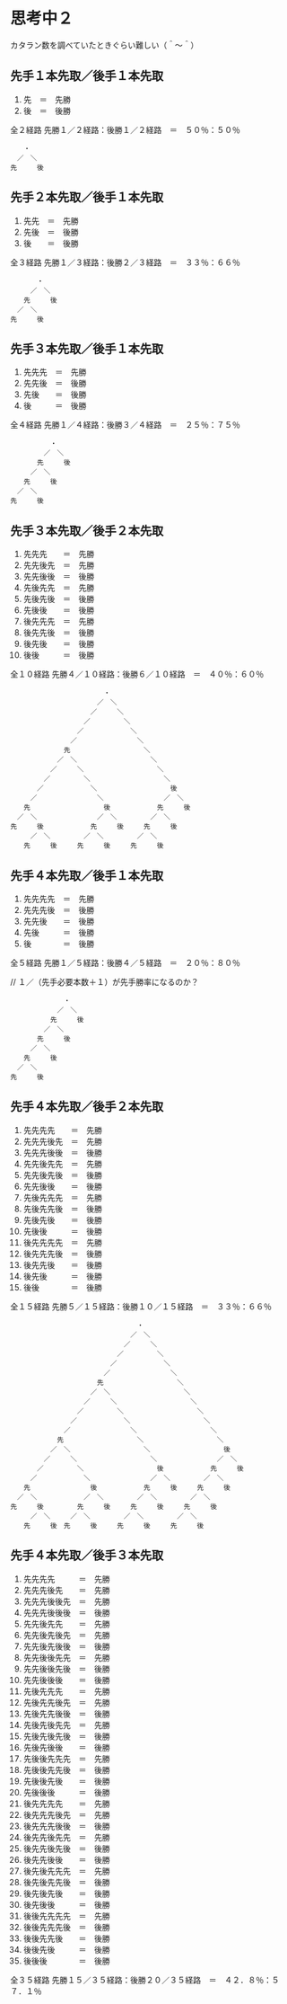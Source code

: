 # 思考中２

カタラン数を調べていたときぐらい難しい（＾～＾）  


## 先手１本先取／後手１本先取

1. 先　＝　先勝
2. 後　＝　後勝

全２経路
先勝１／２経路：後勝１／２経路　＝　５０％：５０％

```
　　・
　／　＼
先　　　後
```


## 先手２本先取／後手１本先取

1. 先先　＝　先勝
2. 先後　＝　後勝
3. 後　　＝　後勝

全３経路
先勝１／３経路：後勝２／３経路　＝　３３％：６６％

```
　　　　・
　　　／　＼
　　先　　　後
　／　＼
先　　　後
```


## 先手３本先取／後手１本先取

1. 先先先　＝　先勝
2. 先先後　＝　後勝
3. 先後　　＝　後勝
4. 後　　　＝　後勝

全４経路
先勝１／４経路：後勝３／４経路　＝　２５％：７５％

```
　　　　　　・
　　　　　／　＼
　　　　先　　　後
　　　／　＼
　　先　　　後
　／　＼
先　　　後
```


## 先手３本先取／後手２本先取

1. 先先先　　＝　先勝
2. 先先後先　＝　先勝
3. 先先後後　＝　後勝
4. 先後先先　＝　先勝
5. 先後先後　＝　後勝
6. 先後後　　＝　後勝
7. 後先先先　＝　先勝
8. 後先先後　＝　後勝
9. 後先後　　＝　後勝
10. 後後　　　＝　後勝

全１０経路
先勝４／１０経路：後勝６／１０経路　＝　４０％：６０％

```
　　　　　　　　　　　　　　・
　　　　　　　　　　　　　／　＼
　　　　　　　　　　　　／　　　＼
　　　　　　　　　　　／　　　　　＼
　　　　　　　　　　／　　　　　　　＼
　　　　　　　　　／　　　　　　　　　＼
　　　　　　　　先　　　　　　　　　　　＼
　　　　　　　／　＼　　　　　　　　　　　＼
　　　　　　／　　　＼　　　　　　　　　　　＼
　　　　　／　　　　　＼　　　　　　　　　　　＼
　　　　／　　　　　　　＼　　　　　　　　　　　後
　　　／　　　　　　　　　＼　　　　　　　　　／　＼
　　先　　　　　　　　　　　後　　　　　　　先　　　後
　／　＼　　　　　　　　　／　＼　　　　　／　＼
先　　　後　　　　　　　先　　　後　　　先　　　後　
　　　／　＼　　　　　／　＼　　　　　／　＼
　　先　　　後　　　先　　　後　　　先　　　後
```


## 先手４本先取／後手１本先取

1. 先先先先　＝　先勝
2. 先先先後　＝　後勝
3. 先先後　　＝　後勝
4. 先後　　　＝　後勝
5. 後　　　　＝　後勝

全５経路
先勝１／５経路：後勝４／５経路　＝　２０％：８０％

// １／（先手必要本数＋１）が先手勝率になるのか？

```
　　　　　　　　・
　　　　　　　／　＼
　　　　　　先　　　後
　　　　　／　＼
　　　　先　　　後
　　　／　＼
　　先　　　後
　／　＼
先　　　後
```


## 先手４本先取／後手２本先取

 1. 先先先先　　＝　先勝
 2. 先先先後先　＝　先勝
 3. 先先先後後　＝　後勝
 4. 先先後先先　＝　先勝
 5. 先先後先後　＝　後勝
 6. 先先後後　　＝　後勝
 7. 先後先先先　＝　先勝
 8. 先後先先後　＝　後勝
 9. 先後先後　　＝　後勝
10. 先後後　　　＝　後勝
11. 後先先先先　＝　先勝
12. 後先先先後　＝　後勝
13. 後先先後　　＝　後勝
14. 後先後　　　＝　後勝
15. 後後　　　　＝　後勝

全１５経路
先勝５／１５経路：後勝１０／１５経路　＝　３３％：６６％

```
　　　　　　　　　　　　　　　　　　　・
　　　　　　　　　　　　　　　　　　／　＼
　　　　　　　　　　　　　　　　　／　　　＼
　　　　　　　　　　　　　　　　／　　　　　＼
　　　　　　　　　　　　　　　／　　　　　　　＼
　　　　　　　　　　　　　　／　　　　　　　　　＼
　　　　　　　　　　　　　先　　　　　　　　　　　＼
　　　　　　　　　　　　／　＼　　　　　　　　　　　＼
　　　　　　　　　　　／　　　＼　　　　　　　　　　　＼
　　　　　　　　　　／　　　　　＼　　　　　　　　　　　＼
　　　　　　　　　／　　　　　　　＼　　　　　　　　　　　＼
　　　　　　　　／　　　　　　　　　＼　　　　　　　　　　　＼
　　　　　　　先　　　　　　　　　　　＼　　　　　　　　　　　＼
　　　　　　／　＼　　　　　　　　　　　＼　　　　　　　　　　　後
　　　　　／　　　＼　　　　　　　　　　　＼　　　　　　　　　／　＼
　　　　／　　　　　＼　　　　　　　　　　　後　　　　　　　先　　　後
　　　／　　　　　　　＼　　　　　　　　　／　＼　　　　　／　＼
　　先　　　　　　　　　後　　　　　　　先　　　後　　　先　　　後
　／　＼　　　　　　　／　＼　　　　　／　＼　　　　　／　＼
先　　　後　　　　　先　　　後　　　先　　　後　　　先　　　後
　　　／　＼　　　／　＼　　　　　／　＼　　　　　／　＼
　　先　　　後　先　　　後　　　先　　　後　　　先　　　後
```


## 先手４本先取／後手３本先取

 1. 先先先先　　　＝　先勝
 2. 先先先後先　　＝　先勝
 3. 先先先後後先　＝　先勝
 4. 先先先後後後　＝　後勝
 5. 先先後先先　　＝　先勝
 6. 先先後先後先　＝　先勝
 7. 先先後先後後　＝　後勝
 8. 先先後後先先　＝　先勝
 9. 先先後後先後　＝　後勝
10. 先先後後後　　＝　後勝
11. 先後先先先　　＝　先勝
12. 先後先先後先　＝　先勝
13. 先後先先後後　＝　後勝
14. 先後先後先先　＝　先勝
15. 先後先後先後　＝　後勝
16. 先後先後後　　＝　後勝
17. 先後後先先先　＝　先勝
18. 先後後先先後　＝　後勝
19. 先後後先後　　＝　後勝
20. 先後後後　　　＝　後勝
21. 後先先先先　　＝　先勝
22. 後先先先後先　＝　先勝
23. 後先先先後後　＝　後勝
24. 後先先後先先　＝　先勝
25. 後先先後先後　＝　後勝
26. 後先先後後　　＝　後勝
27. 後先後先先先　＝　先勝
28. 後先後先先後　＝　後勝
29. 後先後先後　　＝　後勝
30. 後先後後　　　＝　後勝
31. 後後先先先先　＝　先勝
32. 後後先先先後　＝　後勝
33. 後後先先後　　＝　後勝
34. 後後先後　　　＝　後勝
35. 後後後　　　　＝　後勝

全３５経路
先勝１５／３５経路：後勝２０／３５経路　＝　４２．８％：５７．１％
